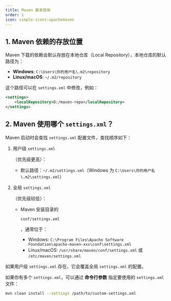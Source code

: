 ```yaml
---
title: Maven 基本使用
order: 1
icon: simple-icons:apachemaven
---
```


## 1. Maven 依赖的存放位置

Maven 下载的依赖会默认存放在本地仓库（Local Repository），本地仓库的默认路径为：

- **Windows**: `C:\Users\你的用户名\.m2\repository`
- **Linux/macOS**: `~/.m2/repository`

这个路径可以在 `settings.xml` 中修改，例如：

```xml
<settings>
    <localRepository>D:/maven-repo</localRepository>
</settings>
```

## 2. Maven 使用哪个 `settings.xml`？

Maven 启动时会查找 `settings.xml` 配置文件，查找顺序如下：

1. 用户级 `settings.xml`

   （优先级更高）：

   - 默认路径：`~/.m2/settings.xml`（Windows 为 `C:\Users\你的用户名\.m2\settings.xml`）

2. 全局 `settings.xml`

   （优先级较低）：

   - Maven 安装目录的 

     ```
     conf/settings.xml
     ```

     ，通常位于：

     - Windows: `C:\Program Files\Apache Software Foundation\apache-maven-xxx\conf\settings.xml`
     - Linux/macOS: `/usr/share/maven/conf/settings.xml` 或 `/etc/maven/settings.xml`

如果用户级 `settings.xml` 存在，它会覆盖全局 `settings.xml` 的配置。

如果你有多个 `settings.xml`，可以通过 **命令行参数** 指定要使用的 `settings.xml` 文件：

```sh
mvn clean install --settings /path/to/custom-settings.xml
```